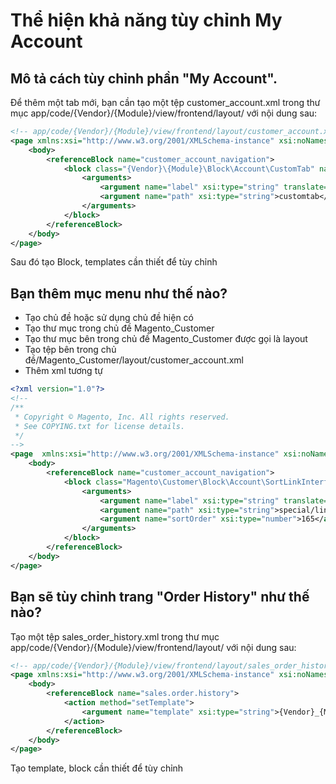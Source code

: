 # Thể hiện khả năng tùy chỉnh My Account

## Mô tả cách tùy chỉnh phần "My Account".

Để thêm một tab mới, bạn cần tạo một tệp customer_account.xml trong thư mục app/code/{Vendor}/{Module}/view/frontend/layout/ 
với nội dung sau:

```xml
<!-- app/code/{Vendor}/{Module}/view/frontend/layout/customer_account.xml -->
<page xmlns:xsi="http://www.w3.org/2001/XMLSchema-instance" xsi:noNamespaceSchemaLocation="urn:magento:framework:View/Layout/etc/page_configuration.xsd">
    <body>
        <referenceBlock name="customer_account_navigation">
            <block class="{Vendor}\{Module}\Block\Account\CustomTab" name="custom.tab.link" after="-" template="{Vendor}_{Module}::account/customtab.phtml">
                <arguments>
                    <argument name="label" xsi:type="string" translate="true">Custom Tab</argument>
                    <argument name="path" xsi:type="string">customtab</argument>
                </arguments>
            </block>
        </referenceBlock>
    </body>
</page>
````
Sau đó tạo Block, templates cần thiết để tùy chỉnh
## Bạn thêm mục menu như thế nào?
- Tạo chủ đề hoặc sử dụng chủ đề hiện có
- Tạo thư mục trong chủ đề Magento_Customer
- Tạo thư mục bên trong chủ đề Magento_Customer được gọi là layout
- Tạo tệp bên trong chủ đề/Magento_Customer/layout/customer_account.xml
- Thêm xml tương tự
```xml
<?xml version="1.0"?>
<!--
/**
 * Copyright © Magento, Inc. All rights reserved.
 * See COPYING.txt for license details.
 */
-->
<page  xmlns:xsi="http://www.w3.org/2001/XMLSchema-instance" xsi:noNamespaceSchemaLocation="urn:magento:framework:View/Layout/etc/page_configuration.xsd">
    <body>
        <referenceBlock name="customer_account_navigation">
            <block class="Magento\Customer\Block\Account\SortLinkInterface" name="customer-account-navigation-address-link">
                <arguments>
                    <argument name="label" xsi:type="string" translate="true">Russell Special</argument>
                    <argument name="path" xsi:type="string">special/link</argument>
                    <argument name="sortOrder" xsi:type="number">165</argument>
                </arguments>
            </block>
        </referenceBlock>
    </body>
</page>
```

## Bạn sẽ tùy chỉnh trang "Order History" như thế nào?
Tạo một tệp sales_order_history.xml trong thư mục app/code/{Vendor}/{Module}/view/frontend/layout/ với nội dung sau:
```xml
<!-- app/code/{Vendor}/{Module}/view/frontend/layout/sales_order_history.xml -->
<page xmlns:xsi="http://www.w3.org/2001/XMLSchema-instance" xsi:noNamespaceSchemaLocation="urn:magento:framework:View/Layout/etc/page_configuration.xsd">
    <body>
        <referenceBlock name="sales.order.history">
            <action method="setTemplate">
                <argument name="template" xsi:type="string">{Vendor}_{Module}::order/history.phtml</argument>
            </action>
        </referenceBlock>
    </body>
</page>
````
Tạo template, block cần thiết để tùy chỉnh
